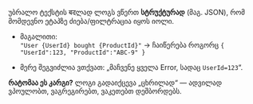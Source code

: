 უბრალო ტექსტის बदლად ლოგს ვწერთ **სტრუქტურად** (მაგ. JSON), რომ მომდევნო ეტაპზე ძიება/ფილტრაცია იყოს იოლი.

- მაგალითი:  
    `"User {UserId} bought {ProductId}"` → ჩაიწერება როგორც `{ "UserId":123, "ProductId":"ABC-9" }`
    
- მერე შეგვიძლია ვთქვათ: „მაჩვენე ყველა Error, სადაც `UserId=123`“.
    

**რატომაა ეს კარგი?** ლოგი გადაიქცევა „ცხრილად“ — ადვილად ვპოულობთ, ვაგრეგირებთ, ვაკეთებთ დეშბორდებს.